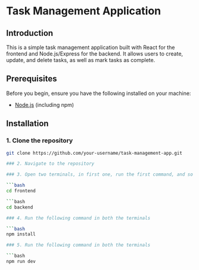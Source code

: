 # Task Management Application

## Introduction

This is a simple task management application built with React for the frontend and Node.js/Express for the backend. It allows users to create, update, and delete tasks, as well as mark tasks as complete.

## Prerequisites

Before you begin, ensure you have the following installed on your machine:

- [Node.js](https://nodejs.org/) (including npm)

## Installation

### 1. Clone the repository

```bash
git clone https://github.com/your-username/task-management-app.git

### 2. Navigate to the repository

### 3. Open two terminals, in first one, run the first command, and so on.

```bash
cd frontend

```bash
cd backend

### 4. Run the following command in both the terminals

```bash
npm install

### 5. Run the following command in both the terminals

```bash
npm run dev

